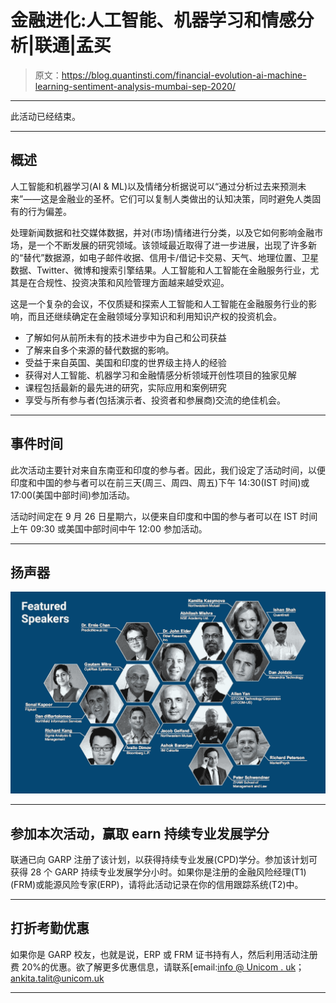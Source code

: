 # 金融进化:人工智能、机器学习和情感分析|联通|孟买

> 原文：<https://blog.quantinsti.com/financial-evolution-ai-machine-learning-sentiment-analysis-mumbai-sep-2020/>

* * *

此活动已经结束。

* * *

## **概述**

人工智能和机器学习(AI & ML)以及情绪分析据说可以“通过分析过去来预测未来”——这是金融业的圣杯。它们可以复制人类做出的认知决策，同时避免人类固有的行为偏差。

处理新闻数据和社交媒体数据，并对(市场)情绪进行分类，以及它如何影响金融市场，是一个不断发展的研究领域。该领域最近取得了进一步进展，出现了许多新的“替代”数据源，如电子邮件收据、信用卡/借记卡交易、天气、地理位置、卫星数据、Twitter、微博和搜索引擎结果。人工智能和人工智能在金融服务行业，尤其是在合规性、投资决策和风险管理方面越来越受欢迎。

这是一个复杂的会议，不仅质疑和探索人工智能和人工智能在金融服务行业的影响，而且还继续确定在金融领域分享知识和利用知识产权的投资机会。

*   了解如何从前所未有的技术进步中为自己和公司获益
*   了解来自多个来源的替代数据的影响。
*   受益于来自英国、美国和印度的世界级主持人的经验
*   获得对人工智能、机器学习和金融情感分析领域开创性项目的独家见解
*   课程包括最新的最先进的研究，实际应用和案例研究
*   享受与所有参与者(包括演示者、投资者和参展商)交流的绝佳机会。

* * *

## **事件时间**

此次活动主要针对来自东南亚和印度的参与者。因此，我们设定了活动时间，以便印度和中国的参与者可以在前三天(周三、周四、周五)下午 14:30(IST 时间)或 17:00(美国中部时间)参加活动。

活动时间定在 9 月 26 日星期六，以便来自印度和中国的参与者可以在 IST 时间上午 09:30 或美国中部时间中午 12:00 参加活动。

* * *

## **扬声器**

![](img/ac6b06e41f9a948ec1dfdf6da8151fdd.png)

* * *

## **参加本次活动，赢取 earn 持续专业发展学分**

联通已向 GARP 注册了该计划，以获得持续专业发展(CPD)学分。参加该计划可获得 28 个 GARP 持续专业发展学分小时。如果你是注册的金融风险经理(T1)(FRM)或能源风险专家(ERP)，请将此活动记录在你的信用跟踪系统(T2)中。

* * *

## **打折考勤优惠**

如果你是 GARP 校友，也就是说，ERP 或 FRM 证书持有人，然后利用活动注册费 20%的优惠。欲了解更多优惠信息，请联系[email:[info @ Unicom . uk](mailto:info@unicom.uk)； [ankita.talit@unicom.uk](mailto:ankita.talit@unicom.uk)

* * *